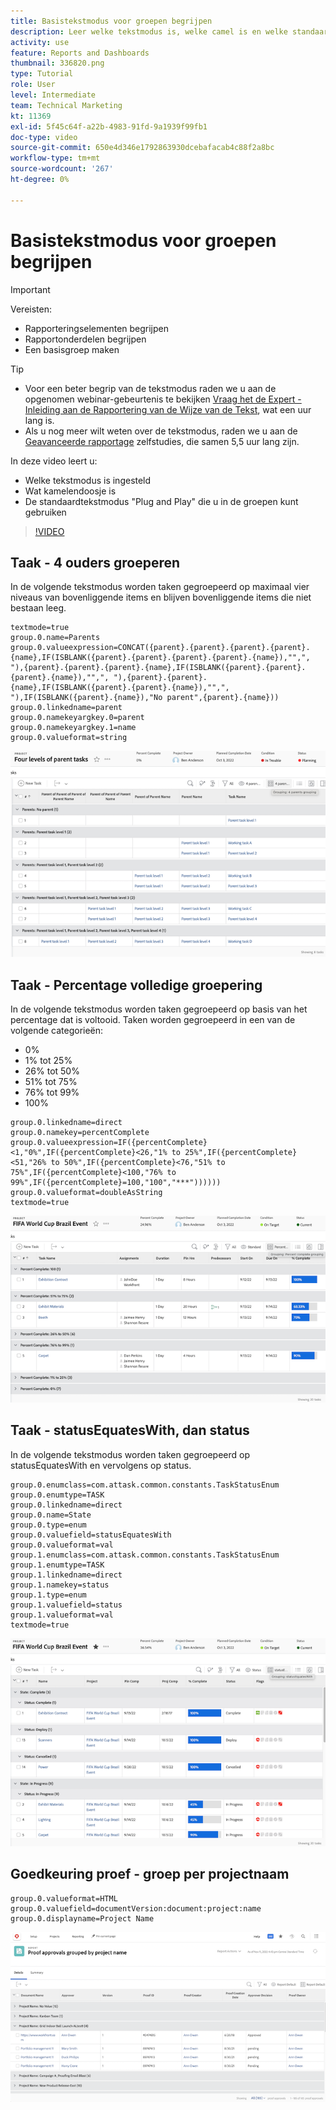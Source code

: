 ```yaml
---
title: Basistekstmodus voor groepen begrijpen
description: Leer welke tekstmodus is, welke camel is en welke standaardtekstmodus u kunt gebruiken in uw groepen in Workfront.
activity: use
feature: Reports and Dashboards
thumbnail: 336820.png
type: Tutorial
role: User
level: Intermediate
team: Technical Marketing
kt: 11369
exl-id: 5f45c64f-a22b-4983-91fd-9a1939f99fb1
doc-type: video
source-git-commit: 650e4d346e1792863930dcebafacab4c88f2a8bc
workflow-type: tm+mt
source-wordcount: '267'
ht-degree: 0%

---
```


# Basistekstmodus voor groepen begrijpen

>[!IMPORTANT]
>
>Vereisten:
>
>* Rapporteringselementen begrijpen
>* Rapportonderdelen begrijpen
>* Een basisgroep maken


>[!TIP]
>
>* Voor een beter begrip van de tekstmodus raden we u aan de opgenomen webinar-gebeurtenis te bekijken [Vraag het de Expert - Inleiding aan de Rapportering van de Wijze van de Tekst](https://experienceleague.adobe.com/docs/workfront-events/events/reporting-and-dashboards/introduction-to-text-mode-reporting.html?lang=en), wat een uur lang is.
>* Als u nog meer wilt weten over de tekstmodus, raden we u aan de [Geavanceerde rapportage](https://experienceleague.adobe.com/docs/workfront-learn/tutorials-workfront/reporting/advanced-reporting/welcome-to-advanced-reporting.html?lang=en) zelfstudies, die samen 5,5 uur lang zijn.


In deze video leert u:

* Welke tekstmodus is ingesteld
* Wat kamelendoosje is
* De standaardtekstmodus &quot;Plug and Play&quot; die u in de groepen kunt gebruiken

>[!VIDEO](https://video.tv.adobe.com/v/3410641/?quality=12&learn=on)

## Taak - 4 ouders groeperen

In de volgende tekstmodus worden taken gegroepeerd op maximaal vier niveaus van bovenliggende items en blijven bovenliggende items die niet bestaan leeg.

```
textmode=true
group.0.name=Parents
group.0.valueexpression=CONCAT({parent}.{parent}.{parent}.{parent}.{name},IF(ISBLANK({parent}.{parent}.{parent}.{parent}.{name}),"",", "),{parent}.{parent}.{parent}.{name},IF(ISBLANK({parent}.{parent}.{parent}.{name}),"",", "),{parent}.{parent}.{name},IF(ISBLANK({parent}.{parent}.{name}),"",", "),IF(ISBLANK({parent}.{name}),"No parent",{parent}.{name}))
group.0.linkedname=parent
group.0.namekeyargkey.0=parent
group.0.namekeyargkey.1=name
group.0.valueformat=string
```

![Een het schermbeeld dat projecttaken toont die door 4 ouders worden gegroepeerd](assets/4-parents-grouping.png)


## Taak - Percentage volledige groepering

In de volgende tekstmodus worden taken gegroepeerd op basis van het percentage dat is voltooid. Taken worden gegroepeerd in een van de volgende categorieën:

* 0%
* 1% tot 25%
* 26% tot 50%
* 51% tot 75%
* 76% tot 99%
* 100%

```
group.0.linkedname=direct
group.0.namekey=percentComplete
group.0.valueexpression=IF({percentComplete}<1,"0%",IF({percentComplete}<26,"1% to 25%",IF({percentComplete}<51,"26% to 50%",IF({percentComplete}<76,"51% to 75%",IF({percentComplete}<100,"76% to 99%",IF({percentComplete}=100,"100","***"))))))
group.0.valueformat=doubleAsString
textmode=true
```

![Een het schermbeeld die projecttaken tonen die door percent volledig worden gegroepeerd](assets/percent-complete-grouping.png)

## Taak - statusEquatesWith, dan status

In de volgende tekstmodus worden taken gegroepeerd op statusEquatesWith en vervolgens op status.

```
group.0.enumclass=com.attask.common.constants.TaskStatusEnum
group.0.enumtype=TASK
group.0.linkedname=direct
group.0.name=State
group.0.type=enum
group.0.valuefield=statusEquatesWith
group.0.valueformat=val
group.1.enumclass=com.attask.common.constants.TaskStatusEnum
group.1.enumtype=TASK
group.1.linkedname=direct
group.1.namekey=status
group.1.type=enum
group.1.valuefield=status
group.1.valueformat=val
textmode=true
```

![Een het schermbeeld die projecttaken tonen die door statusEquatesWith worden gegroepeerd](assets/status-equates-with.png)


## Goedkeuring proef - groep per projectnaam

```
group.0.valueformat=HTML
group.0.valuefield=documentVersion:document:project:name
group.0.displayname=Project Name
```

![Een schermafbeelding met proefdrukgoedkeuringen gegroepeerd op projectnaam](assets/proof-approvals-grouped-by-project-name.png)

